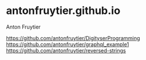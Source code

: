 # antonfruytier.github.io
Anton Fruytier 

https://github.com/antonfruytier/DigityserProgramming  
https://github.com/antonfruytier/graphql_example1
https://github.com/antonfruytier/reversed-strings
